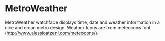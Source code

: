 # MetroWeather
MetroWeather watchface displays time, date and weather information in a  nice and clean metro design. Weather Icons are from meteocons font (http://www.alessioatzeni.com/meteocons/).
